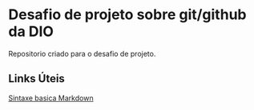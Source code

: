 # Desafio de projeto sobre git/github da DIO
Repositorio criado para o desafio de projeto.

## Links Úteis
[Sintaxe basica Markdown](https://www.markdownguide.org/basic-syntax/)
